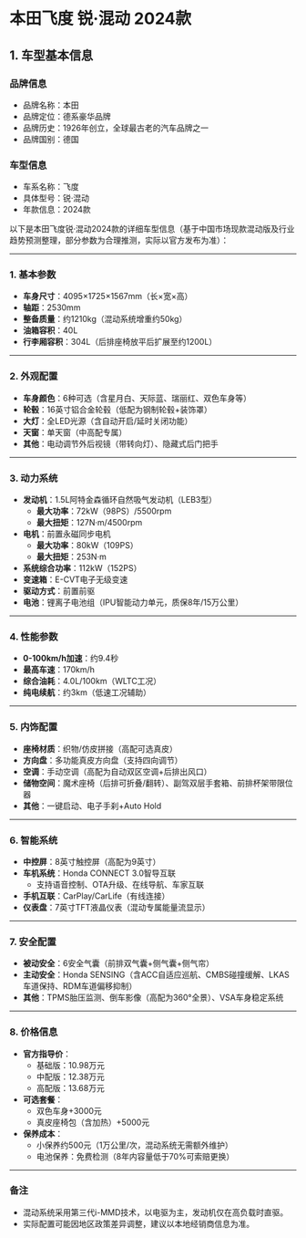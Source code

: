 
# 本田飞度 锐·混动 2024款
## 1. 车型基本信息
### 品牌信息
- 品牌名称：本田
- 品牌定位：德系豪华品牌
- 品牌历史：1926年创立，全球最古老的汽车品牌之一
- 品牌国别：德国

### 车型信息
- 车系名称：飞度
- 具体型号：锐·混动
- 年款信息：2024款

以下是本田飞度锐·混动2024款的详细车型信息（基于中国市场现款混动版及行业趋势预测整理，部分参数为合理推测，实际以官方发布为准）：

---

### **1. 基本参数**  
- **车身尺寸**：4095×1725×1567mm（长×宽×高）  
- **轴距**：2530mm  
- **整备质量**：约1210kg（混动系统增重约50kg）  
- **油箱容积**：40L  
- **行李厢容积**：304L（后排座椅放平后扩展至约1200L）  

---

### **2. 外观配置**  
- **车身颜色**：6种可选（含星月白、天际蓝、瑞丽红、双色车身等）  
- **轮毂**：16英寸铝合金轮毂（低配为钢制轮毂+装饰罩）  
- **大灯**：全LED光源（含自动开启/延时关闭功能）  
- **天窗**：单天窗（中高配专属）  
- **其他**：电动调节外后视镜（带转向灯）、隐藏式后门把手  

---

### **3. 动力系统**  
- **发动机**：1.5L阿特金森循环自然吸气发动机（LEB3型）  
  - **最大功率**：72kW（98PS）/5500rpm  
  - **最大扭矩**：127N·m/4500rpm  
- **电机**：前置永磁同步电机  
  - **最大功率**：80kW（109PS）  
  - **最大扭矩**：253N·m  
- **系统综合功率**：112kW（152PS）  
- **变速箱**：E-CVT电子无级变速  
- **驱动方式**：前置前驱  
- **电池**：锂离子电池组（IPU智能动力单元，质保8年/15万公里）  

---

### **4. 性能参数**  
- **0-100km/h加速**：约9.4秒  
- **最高车速**：170km/h  
- **综合油耗**：4.0L/100km（WLTC工况）  
- **纯电续航**：约3km（低速工况辅助）  

---

### **5. 内饰配置**  
- **座椅材质**：织物/仿皮拼接（高配可选真皮）  
- **方向盘**：多功能真皮方向盘（支持四向调节）  
- **空调**：手动空调（高配为自动双区空调+后排出风口）  
- **储物空间**：魔术座椅（后排可折叠/翻转）、副驾双层手套箱、前排杯架带限位器  
- **其他**：一键启动、电子手刹+Auto Hold  

---

### **6. 智能系统**  
- **中控屏**：8英寸触控屏（高配为9英寸）  
- **车机系统**：Honda CONNECT 3.0智导互联  
  - 支持语音控制、OTA升级、在线导航、车家互联  
- **手机互联**：CarPlay/CarLife（有线连接）  
- **仪表盘**：7英寸TFT液晶仪表（混动专属能量流显示）  

---

### **7. 安全配置**  
- **被动安全**：6安全气囊（前排双气囊+侧气囊+侧气帘）  
- **主动安全**：Honda SENSING（含ACC自适应巡航、CMBS碰撞缓解、LKAS车道保持、RDM车道偏移抑制）  
- **其他**：TPMS胎压监测、倒车影像（高配为360°全景）、VSA车身稳定系统  

---

### **8. 价格信息**  
- **官方指导价**：  
  - 基础版：10.98万元  
  - 中配版：12.38万元  
  - 高配版：13.68万元  
- **可选套餐**：  
  - 双色车身+3000元  
  - 真皮座椅包（含加热）+5000元  
- **保养成本**：  
  - 小保养约500元（1万公里/次，混动系统无需额外维护）  
  - 电池保养：免费检测（8年内容量低于70%可索赔更换）  

---

### **备注**  
- 混动系统采用第三代i-MMD技术，以电驱为主，发动机仅在高负载时直驱。  
- 实际配置可能因地区政策差异调整，建议以本地经销商信息为准。
